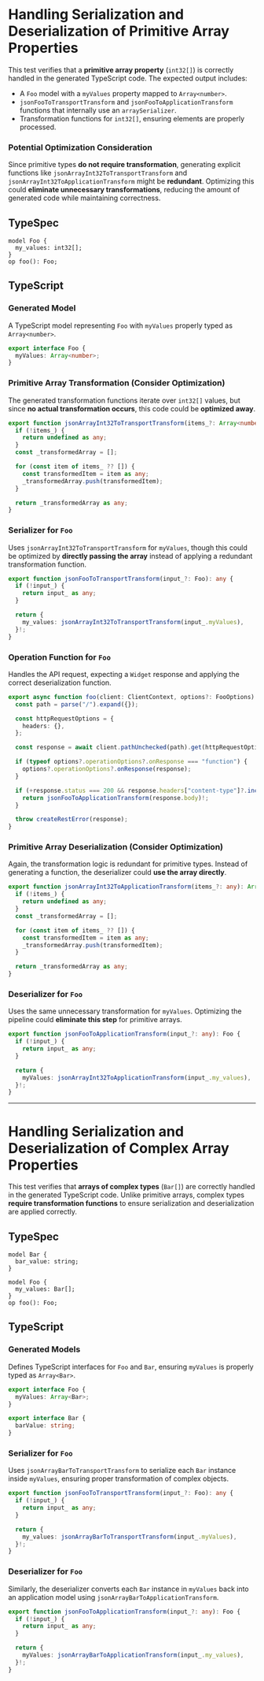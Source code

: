 # **Handling Serialization and Deserialization of Primitive Array Properties**

This test verifies that a **primitive array property** (`int32[]`) is correctly handled in the generated TypeScript code. The expected output includes:

- A `Foo` model with a `myValues` property mapped to `Array<number>`.
- `jsonFooToTransportTransform` and `jsonFooToApplicationTransform` functions that internally use an `arraySerializer`.
- Transformation functions for `int32[]`, ensuring elements are properly processed.

### **Potential Optimization Consideration**

Since primitive types **do not require transformation**, generating explicit functions like `jsonArrayInt32ToTransportTransform` and `jsonArrayInt32ToApplicationTransform` might be **redundant**. Optimizing this could **eliminate unnecessary transformations**, reducing the amount of generated code while maintaining correctness.

## **TypeSpec**

```tsp
model Foo {
  my_values: int32[];
}
op foo(): Foo;
```

## **TypeScript**

### **Generated Model**

A TypeScript model representing `Foo` with `myValues` properly typed as `Array<number>`.

```ts src/models/models.ts interface Foo
export interface Foo {
  myValues: Array<number>;
}
```

### **Primitive Array Transformation (Consider Optimization)**

The generated transformation functions iterate over `int32[]` values, but since **no actual transformation occurs**, this code could be **optimized away**.

```ts src/models/serializers.ts function jsonArrayInt32ToTransportTransform
export function jsonArrayInt32ToTransportTransform(items_?: Array<number>): any {
  if (!items_) {
    return undefined as any;
  }
  const _transformedArray = [];

  for (const item of items_ ?? []) {
    const transformedItem = item as any;
    _transformedArray.push(transformedItem);
  }

  return _transformedArray as any;
}
```

### **Serializer for `Foo`**

Uses `jsonArrayInt32ToTransportTransform` for `myValues`, though this could be optimized by **directly passing the array** instead of applying a redundant transformation function.

```ts src/models/serializers.ts function jsonFooToTransportTransform
export function jsonFooToTransportTransform(input_?: Foo): any {
  if (!input_) {
    return input_ as any;
  }

  return {
    my_values: jsonArrayInt32ToTransportTransform(input_.myValues),
  }!;
}
```

### **Operation Function for `Foo`**

Handles the API request, expecting a `Widget` response and applying the correct deserialization function.

```ts src/api/clientOperations.ts function foo
export async function foo(client: ClientContext, options?: FooOptions): Promise<Foo> {
  const path = parse("/").expand({});

  const httpRequestOptions = {
    headers: {},
  };

  const response = await client.pathUnchecked(path).get(httpRequestOptions);

  if (typeof options?.operationOptions?.onResponse === "function") {
    options?.operationOptions?.onResponse(response);
  }

  if (+response.status === 200 && response.headers["content-type"]?.includes("application/json")) {
    return jsonFooToApplicationTransform(response.body)!;
  }

  throw createRestError(response);
}
```

### **Primitive Array Deserialization (Consider Optimization)**

Again, the transformation logic is redundant for primitive types. Instead of generating a function, the deserializer could **use the array directly**.

```ts src/models/serializers.ts function jsonArrayInt32ToApplicationTransform
export function jsonArrayInt32ToApplicationTransform(items_?: any): Array<number> {
  if (!items_) {
    return undefined as any;
  }
  const _transformedArray = [];

  for (const item of items_ ?? []) {
    const transformedItem = item as any;
    _transformedArray.push(transformedItem);
  }

  return _transformedArray as any;
}
```

### **Deserializer for `Foo`**

Uses the same unnecessary transformation for `myValues`. Optimizing the pipeline could **eliminate this step** for primitive arrays.

```ts src/models/serializers.ts function jsonFooToApplicationTransform
export function jsonFooToApplicationTransform(input_?: any): Foo {
  if (!input_) {
    return input_ as any;
  }

  return {
    myValues: jsonArrayInt32ToApplicationTransform(input_.my_values),
  }!;
}
```

---

# **Handling Serialization and Deserialization of Complex Array Properties**

This test verifies that **arrays of complex types** (`Bar[]`) are correctly handled in the generated TypeScript code. Unlike primitive arrays, complex types **require transformation functions** to ensure serialization and deserialization are applied correctly.

## **TypeSpec**

```tsp
model Bar {
  bar_value: string;
}

model Foo {
  my_values: Bar[];
}
op foo(): Foo;
```

## **TypeScript**

### **Generated Models**

Defines TypeScript interfaces for `Foo` and `Bar`, ensuring `myValues` is properly typed as `Array<Bar>`.

```ts src/models/models.ts interface Foo
export interface Foo {
  myValues: Array<Bar>;
}
```

```ts src/models/models.ts interface Bar
export interface Bar {
  barValue: string;
}
```

### **Serializer for `Foo`**

Uses `jsonArrayBarToTransportTransform` to serialize each `Bar` instance inside `myValues`, ensuring proper transformation of complex objects.

```ts src/models/serializers.ts function jsonFooToTransportTransform
export function jsonFooToTransportTransform(input_?: Foo): any {
  if (!input_) {
    return input_ as any;
  }

  return {
    my_values: jsonArrayBarToTransportTransform(input_.myValues),
  }!;
}
```

### **Deserializer for `Foo`**

Similarly, the deserializer converts each `Bar` instance in `myValues` back into an application model using `jsonArrayBarToApplicationTransform`.

```ts src/models/serializers.ts function jsonFooToApplicationTransform
export function jsonFooToApplicationTransform(input_?: any): Foo {
  if (!input_) {
    return input_ as any;
  }

  return {
    myValues: jsonArrayBarToApplicationTransform(input_.my_values),
  }!;
}
```
